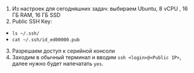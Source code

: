 1. Из настроек для сегодняшних задач: выбираем Ubuntu, 8 vCPU , 16 ГБ RAM, 16 ГБ SSD
2. Public SSH Key:
- `ls ~/.ssh/`
- `cat ~/.ssh/id_ed00000.pub`
3. Разрешаем доступ к серийной консоли
4. Заходим в обычный терминал и вводим `ssh <login>@<Public IP>`, далее нужно будет напечатать `yes`.

